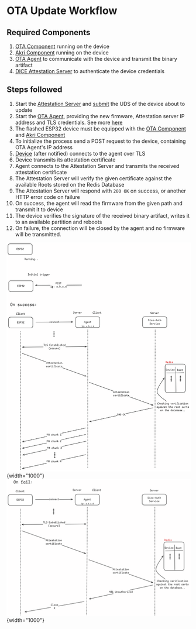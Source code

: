 # OTA Update Workflow

## Required Components

1. [OTA Component](/components/ota-service) running on the device
2. [Akri Component](/components/esp32-akri) running on the device
3. [OTA Agent](/components/ota-agent) to communicate with the device and transmit the binary artifact
4. [DICE Attestation Server](/components/attestation-server) to authenticate the device credentials

## Steps followed

1. Start the [Attestation Server](/components/attestation-server) and [submit](/tutorials/dice-auth/#submit) the UDS of the device about to update
2. Start the [OTA Agent](/components/ota-agent), providing the new firmware, Attestation server IP address and TLS credentials. See more [here](/tutorials/ota-agent)
3. The flashed ESP32 device must be equipped with the [OTA Component](/components/ota-service) and [Akri Component](/components/esp32-akri)
4. To initialize the process send a POST request to the device, containing OTA Agent's IP address
5. [Device](/components/ota-service) (after notified) connects to the agent over TLS
6. Device transmits its attestation certificate
7. Agent connects to the Attestation Server and transmits the received attestation certificate
8. The Attestation Server will verify the given certificate against the available Roots stored on the Redis Database
9. The Attestation Server will respond with `200 OK` on success, or another HTTP error code on failure
10. On success, the agent will read the firmware from the given path and transmit it to device
11. The device verifies the signature of the received binary artifact, writes it to an available partition and reboots
12. On failure, the connection will be closed by the agent and no firmware will be transmitted.

![Figure 1](../assets/images/ota-process-1-bg.png){width="1000"}
![Figure 2](../assets/images/ota-process-2-bg.png){width="1000"}
